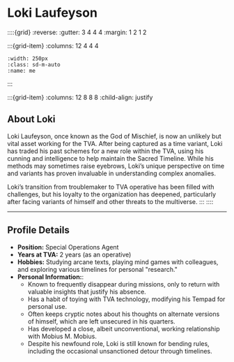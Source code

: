# **Loki Laufeyson**

::::{grid}
:reverse:
:gutter: 3 4 4 4
:margin: 1 2 1 2

:::{grid-item}
:columns: 12 4 4 4

```{image} /img/employee-10.png
:width: 250px
:class: sd-m-auto
:name: me
```

:::

:::{grid-item}
:columns: 12 8 8 8
:child-align: justify

## **About Loki**

Loki Laufeyson, once known as the God of Mischief, is now an unlikely but vital asset working for the TVA. After being captured as a time variant, Loki has traded his past schemes for a new role within the TVA, using his cunning and intelligence to help maintain the Sacred Timeline. While his methods may sometimes raise eyebrows, Loki’s unique perspective on time and variants has proven invaluable in understanding complex anomalies.

Loki’s transition from troublemaker to TVA operative has been filled with challenges, but his loyalty to the organization has deepened, particularly after facing variants of himself and other threats to the multiverse.
:::
::::

---

## **Profile Details**

- **Position:** Special Operations Agent
- **Years at TVA:** 2 years (as an operative)
- **Hobbies:** Studying arcane texts, playing mind games with colleagues, and exploring various timelines for personal "research."
- **Personal Information:**:
  - Known to frequently disappear during missions, only to return with valuable insights that justify his absence.
  - Has a habit of toying with TVA technology, modifying his Tempad for personal use.
  - Often keeps cryptic notes about his thoughts on alternate versions of himself, which are left unsecured in his quarters.
  - Has developed a close, albeit unconventional, working relationship with Mobius M. Mobius.
  - Despite his newfound role, Loki is still known for bending rules, including the occasional unsanctioned detour through timelines.
